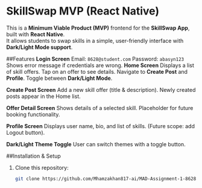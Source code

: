 # SkillSwap MVP (React Native)

This is a **Minimum Viable Product (MVP)** frontend for the **SkillSwap App**, built with **React Native**.  
It allows students to swap skills in a simple, user-friendly interface with **Dark/Light Mode support**.

##Features
**Login Screen**
  Email: `8628@student.com`
  Password: `abasyn123`
  Shows error message if credentials are wrong.
**Home Screen**
  Displays a list of skill offers.
  Tap on an offer to see details.
  Navigate to **Create Post** and **Profile**.
  Toggle between **Dark/Light Mode**.

**Create Post Screen**
 Add a new skill offer (title & description).
 Newly created posts appear in the Home list.

**Offer Detail Screen**
Shows details of a selected skill.
Placeholder for future booking functionality.

**Profile Screen**
Displays user name, bio, and list of skills.
(Future scope: add Logout button).

**Dark/Light Theme Toggle**
User can switch themes with a toggle button.

##Installation & Setup

1. Clone this repository:
   ```bash
   git clone https://github.com/Mhamzakhan817-ai/MAD-Assignment-1-8628-.git
